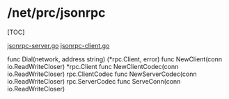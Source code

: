 # /net/prc/jsonrpc

[TOC]

[jsonrpc-server.go](./code/jsonrpc_server.go)
[jsonrpc-client.go](./code/jsonrpc_client.go)

func Dial(network, address string) (*rpc.Client, error)
func NewClient(conn io.ReadWriteCloser) *rpc.Client
func NewClientCodec(conn io.ReadWriteCloser) rpc.ClientCodec
func NewServerCodec(conn io.ReadWriteCloser) rpc.ServerCodec
func ServeConn(conn io.ReadWriteCloser)